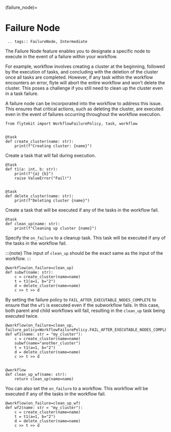 (failure_node)=
# Failure Node

```{eval-rst}
 .. tags:: FailureNode, Intermediate
```

The Failure Node feature enables you to designate a specific node to execute in the event of a failure within your workflow.

For example, workflow involves creating a cluster at the beginning, followed by the execution of tasks, and concluding with the deletion of the cluster once all tasks are completed. However, if any task within the workflow encounters an error, flyte will abort the entire workflow and won’t delete the cluster. This poses a challenge if you still need to clean up the cluster even in a task failure.

A failure node can be incorporated into the workflow to address this issue. This ensures that critical actions, such as deleting the cluster, are executed even in the event of failures occurring throughout the workflow execution.

```{python}
from flytekit import WorkflowFailurePolicy, task, workflow


@task
def create_cluster(name: str):
    print(f"Creating cluster: {name}")

```

Create a task that will fail during execution.

```{python}
@task
def t1(a: int, b: str):
    print(f"{a} {b}")
    raise ValueError("Fail!")


@task
def delete_cluster(name: str):
    print(f"Deleting cluster {name}")
```

Create a task that will be executed if any of the tasks in the workflow fail.

```{python}
@task
def clean_up(name: str):
    print(f"Cleaning up cluster {name}")

```

Specify the `on_failure` to a cleanup task. This task will be executed if any of the tasks in the workflow fail.


:::{note}
The input of `clean_up` should be the exact same as the input of the workflow.
:::

```{python}
@workflow(on_failure=clean_up)
def subwf(name: str):
    c = create_cluster(name=name)
    t = t1(a=1, b="2")
    d = delete_cluster(name=name)
    c >> t >> d
```

By setting the failure policy to `FAIL_AFTER_EXECUTABLE_NODES_COMPLETE` to ensure that the `wf1` is executed even if the subworkflow fails. In this case, both parent and child workflows will fail, resulting in the `clean_up` task being executed twice.

```{python}
@workflow(on_failure=clean_up, failure_policy=WorkflowFailurePolicy.FAIL_AFTER_EXECUTABLE_NODES_COMPLETE)
def wf1(name: str = "my_cluster"):
    c = create_cluster(name=name)
    subwf(name="another_cluster")
    t = t1(a=1, b="2")
    d = delete_cluster(name=name)
    c >> t >> d


@workflow
def clean_up_wf(name: str):
    return clean_up(name=name)
```

You can also set the `on_failure` to a workflow. This workflow will be executed if any of the tasks in the workflow fail.

```{python}
@workflow(on_failure=clean_up_wf)
def wf2(name: str = "my_cluster"):
    c = create_cluster(name=name)
    t = t1(a=1, b="2")
    d = delete_cluster(name=name)
    c >> t >> d
```